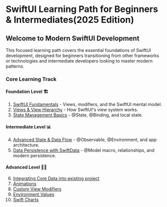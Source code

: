 # SwiftUI Learning Path for Beginners & Intermediates(2025 Edition)


## Welcome to Modern SwiftUI Development

This focused learning path covers the essential foundations of SwiftUI development, designed for beginners transitioning from other frameworks or technologies and intermediate developers looking to master modern patterns.

### Core Learning Track

#### Foundation Level 🏗️

1. [SwiftUI Fundamentals](/SwiftUI%20Framework%20Guide/Foundations%20&%20Modern%20Concepts/SwiftUI%20Fundamentals.md) - Views, modifiers, and the SwiftUI mental model.
2. [Views & View Hierarchy](/SwiftUI%20Framework%20Guide/Foundations%20&%20Modern%20Concepts/Views%20&%20View%20Hierarchy.md) - How SwiftUI's view system works.
3. [State Management Basics](/SwiftUI%20Framework%20Guide/Foundations%20&%20Modern%20Concepts/State%20Management%20Basics.md) - @State, @Binding, and local state.


#### Intermediate Level 📊

4. [Advanced State & Data Flow]() - @Observable, @Environment, and app architecture.
5. [Data Persistence with SwiftData]() - @Model macro, relationships, and modern persistence.


#### Advanced Level 💪🏻

6. [Integrating Core Data into existing project]()
7. [Animations]()
8. [Custom View Modifiers]()
9. [Environment Values]()
10. [Swift Charts]()